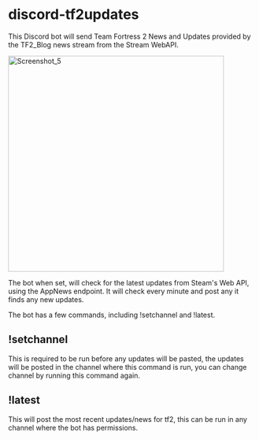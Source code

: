 # discord-tf2updates
This Discord bot will send Team Fortress 2 News and Updates provided by the TF2_Blog news stream from the Stream WebAPI.

<img width="438" alt="Screenshot_5" src="https://user-images.githubusercontent.com/43029469/179492201-8e512deb-e360-42e6-87fa-2d159b450991.png">

The bot when set, will check for the latest updates from Steam's Web API, using the AppNews endpoint. It will check every minute and post any it finds any new updates.

The bot has a few commands, including !setchannel and !latest.

## !setchannel

  This is required to be run before any updates will be pasted, the updates will be posted in the channel where this command is run, you can change channel by running     this command again.

## !latest

  This will post the most recent updates/news for tf2, this can be run in any channel where the bot has permissions.
